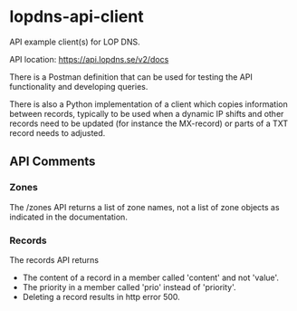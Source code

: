 # lopdns-api-client
API example client(s) for LOP DNS.

API location: https://api.lopdns.se/v2/docs

There is a Postman definition that can be used for testing the API functionality and developing queries.

There is also a Python implementation of a client which copies information between records, typically to be used when a dynamic IP shifts and other records need to be updated (for instance the MX-record) or parts of a TXT record needs to adjusted.

## API Comments

### Zones

The /zones API returns a list of zone names, not a list of zone objects as indicated in the documentation.

### Records

The records API returns 

- The content of a record in a member called 'content' and not 'value'. 
- The priority in a member called 'prio' instead of 'priority'.
- Deleting a record results in http error 500.
